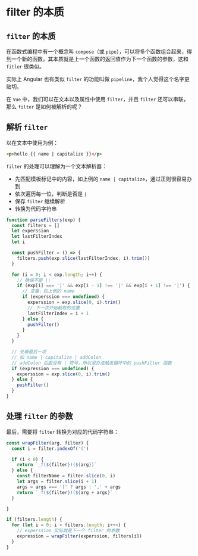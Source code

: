 # filter 的本质

## `filter` 的本质

在函数式编程中有一个概念叫 `compose`（或 `pipe`），可以将多个函数组合起来，得到一个新的函数，其本质就是上一个函数的返回值作为下一个函数的参数，这和 `fitler` 很类似。

实际上 Angular 也有类似 `filter` 的功能叫做 `pipeline`，我个人觉得这个名字更贴切。

在 `Vue` 中，我们可以在文本以及属性中使用 `filter`，并且 `filter` 还可以串联，那么 `filter` 是如何被解析的呢？

## 解析 `filter`

以在文本中使用为例：

```html
<p>hello {{ name | capitalize }}</p>
```

`filter` 的处理可以理解为一个文本解析器：

- 先匹配模板标记中的内容，如上例的 `name | capitalize`，通过正则很容易办到
- 依次遍历每一位，判断是否是 `|`
- 保存 `filter` 继续解析
- 转换为代码字符串

```js
function parseFilters(exp) {
  const filters = []
  let experssion
  let lastFilterIndex
  let i

  const pushFilter = () => {
    filters.push(exp.slice(lastFilterIndex, i).trim())
  }

  for (i = 0; i < exp.length; i++) {
    // 确保不是 ||
    if (exp[i] === '|' && exp[i - 1] !== '|' && exp[i + 1] !== '|') {
      // 变量，如上例的 name
      if (experssion === undefined) {
        experssion = exp.slice(0, i).trim()
        // 下一次开始截取的位置
        lastFilterIndex = i + 1
      } else {
        pushFilter()
      }
    }
  }

  // 处理最后一项
  // 如 name | capitalize | addColon
  // addColon 后面没有 | 符号，所以没办法触发循环中的 pushFilter 函数
  if (expression === undefined) {
    experssion = exp.slice(0, i).trim()
  } else {
    pushFilter()
  }
}
```

## 处理 `filter` 的参数

最后，需要将 `filter` 转换为对应的代码字符串：
```js
const wrapFilter(arg, filter) {
  const i = filter.indexOf('(')

  if (i < 0) {
    return `_f(${filter})(${arg})`
  } else {
    const filterName = filter.slice(0, i)
    let args = filter.slice(i + 1)
    args = args === ')' ? args : ',' + args
    return `_f(${filter})(${arg + args}`
  }

}

if (filters.length) {
  for (let i = 0; i < filters.length; i++>) {
    // experssion 实际就是下一个 filter 的参数
    expression = wrapFilter(experssion, filters[i])
  }
}
```
